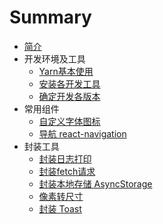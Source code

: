 # Summary

* [简介](README.md)
* 开发环境及工具
   * [Yarn基本使用](tools/yarn.md)
   * [安装各开发工具](tools/install.md)
   * [确定开发各版本](tools/devVersions.md)
* 常用组件
   * [自定义字体图标](plugins/iconfont.md)
   * [导航 react-navigation](plugins/react-navigation.md)
* 封装工具
   * [封装日志打印](utils/log.md)
   * [封装fetch请求](utils/request.md)
   * [封装本地存储 AsyncStorage](utils/AsyncStorage.md)
   * [像素转尺寸](utils/px.md)
   * [封装 Toast](utils/toast.md)


